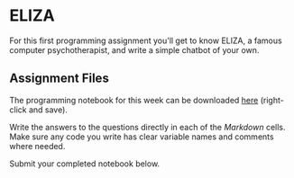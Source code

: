 # ELIZA

For this first programming assignment you'll get to know ELIZA, a famous
computer psychotherapist, and write a simple chatbot of your own.

## Assignment Files

The programming notebook for this week can be downloaded [here](data/Eliza.ipynb)
(right-click and save).

Write the answers to the questions directly in each of the *Markdown* cells.
Make sure any code you write has clear variable names and comments where
needed.

Submit your completed notebook below.
